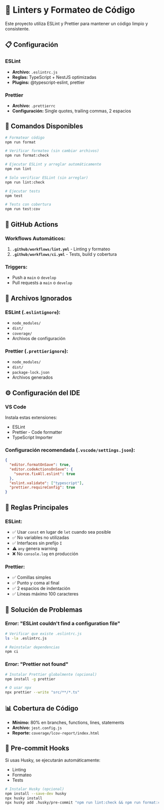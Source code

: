 # 🧹 Linters y Formateo de Código

Este proyecto utiliza ESLint y Prettier para mantener un código limpio y consistente.

## 📋 Configuración

### ESLint

- **Archivo:** `.eslintrc.js`
- **Reglas:** TypeScript + NestJS optimizadas
- **Plugins:** @typescript-eslint, prettier

### Prettier

- **Archivo:** `.prettierrc`
- **Configuración:** Single quotes, trailing commas, 2 espacios

## 🚀 Comandos Disponibles

```bash
# Formatear código
npm run format

# Verificar formateo (sin cambiar archivos)
npm run format:check

# Ejecutar ESLint y arreglar automáticamente
npm run lint

# Solo verificar ESLint (sin arreglar)
npm run lint:check

# Ejecutar tests
npm test

# Tests con cobertura
npm run test:cov
```

## 🔄 GitHub Actions

### Workflows Automáticos:

1. **`.github/workflows/lint.yml`** - Linting y formateo
2. **`.github/workflows/ci.yml`** - Tests, build y cobertura

### Triggers:

- Push a `main` o `develop`
- Pull requests a `main` o `develop`

## 📁 Archivos Ignorados

### ESLint (`.eslintignore`):

- `node_modules/`
- `dist/`
- `coverage/`
- Archivos de configuración

### Prettier (`.prettierignore`):

- `node_modules/`
- `dist/`
- `package-lock.json`
- Archivos generados

## ⚙️ Configuración del IDE

### VS Code

Instala estas extensiones:

- ESLint
- Prettier - Code formatter
- TypeScript Importer

### Configuración recomendada (`.vscode/settings.json`):

```json
{
  "editor.formatOnSave": true,
  "editor.codeActionsOnSave": {
    "source.fixAll.eslint": true
  },
  "eslint.validate": ["typescript"],
  "prettier.requireConfig": true
}
```

## 🎯 Reglas Principales

### ESLint:

- ✅ Usar `const` en lugar de `let` cuando sea posible
- ✅ No variables no utilizadas
- ✅ Interfaces sin prefijo `I`
- ⚠️ `any` genera warning
- ❌ No `console.log` en producción

### Prettier:

- ✅ Comillas simples
- ✅ Punto y coma al final
- ✅ 2 espacios de indentación
- ✅ Líneas máximo 100 caracteres

## 🔧 Solución de Problemas

### Error: "ESLint couldn't find a configuration file"

```bash
# Verificar que existe .eslintrc.js
ls -la .eslintrc.js

# Reinstalar dependencias
npm ci
```

### Error: "Prettier not found"

```bash
# Instalar Prettier globalmente (opcional)
npm install -g prettier

# O usar npx
npx prettier --write "src/**/*.ts"
```

## 📊 Cobertura de Código

- **Mínimo:** 80% en branches, functions, lines, statements
- **Archivo:** `jest.config.js`
- **Reporte:** `coverage/lcov-report/index.html`

## 🚨 Pre-commit Hooks

Si usas Husky, se ejecutarán automáticamente:

- Linting
- Formateo
- Tests

```bash
# Instalar Husky (opcional)
npm install --save-dev husky
npx husky install
npx husky add .husky/pre-commit "npm run lint:check && npm run format:check && npm test"
```
